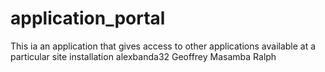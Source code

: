 application_portal
==================

This ia an application that gives access to other applications available at a particular site
installation
alexbanda32
Geoffrey Masamba
Ralph

